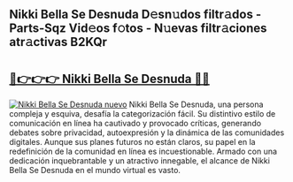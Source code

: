 ## Nikki Bella Se Desnuda D𝚎sn𝚞dos filtr𝚊dos - Parts-Sqz Vid𝚎os f𝚘tos - N𝚞evas filtr𝚊ciones atr𝚊ctivas B2KQr

# <h2><a href="http://mb8dne.tromn.icu/?c=Nikki+Bella+Se+Desnuda">🔗👉👉👉 Nikki Bella Se Desnuda 🔗🔗</a></h2>

[![Nikki Bella Se Desnuda nuevo](https://i.imgur.com/pEAQMta.gif)](http://mb8dne.tromn.icu/?c=Nikki+Bella+Se+Desnuda)
Nikki Bella Se Desnuda, una persona compleja y esquiva, desafía la categorización fácil. Su distintivo estilo de comunicación en línea ha cautivado y provocado críticas, generando debates sobre privacidad, autoexpresión y la dinámica de las comunidades digitales. Aunque sus planes futuros no están claros, su papel en la redefinición de la comunidad en línea es incuestionable. Armado con una dedicación inquebrantable y un atractivo innegable, el alcance de Nikki Bella Se Desnuda en el mundo virtual es vasto.
